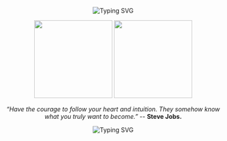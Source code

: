 <p align="center">
  <img src="https://readme-typing-svg.herokuapp.com?size=24&color=458588&center=true&vCenter=true&width=600&lines=uStOoPiAs+GitHub+Profile!;Not+much+to+see+here.;" alt="Typing SVG" />
</p>
<p align="center">
  <img src="https://github-readme-stats.vercel.app/api?username=ustoopia&show_icons=true&theme=gruvbox" height="180em" />
  <img src="https://github-readme-stats.vercel.app/api/top-langs/?username=ustoopia&layout=compact&theme=gruvbox" height="180em" />
</p>
<p align="center">
<em>“Have the courage to follow your heart and intuition. They somehow know what you truly want to become.”</em> -- <strong>Steve Jobs.</strong>
</p>
<p align="center">
  <img src="https://readme-typing-svg.herokuapp.com?size=24&color=458588&center=true&vCenter=true&width=600&lines=Houdoe+en+Bedankt!;Thanks+for+stopping+bye+bye.;" alt="Typing SVG" />
</p>
<!--
Here are some ideas to get you started:

- 🔭 I’m currently working on ...
- 🌱 I’m currently learning ...
- 👯 I’m looking to collaborate on ...
- 🤔 I’m looking for help with ...
- 💬 Ask me about ...
- 📫 How to reach me: ...
- 😄 Pronouns: ...
- ⚡ Fun fact: ...
-->
